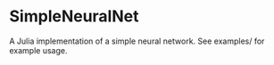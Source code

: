 # SimpleNeuralNet

A Julia implementation of a simple neural network. See examples/ for example usage.

